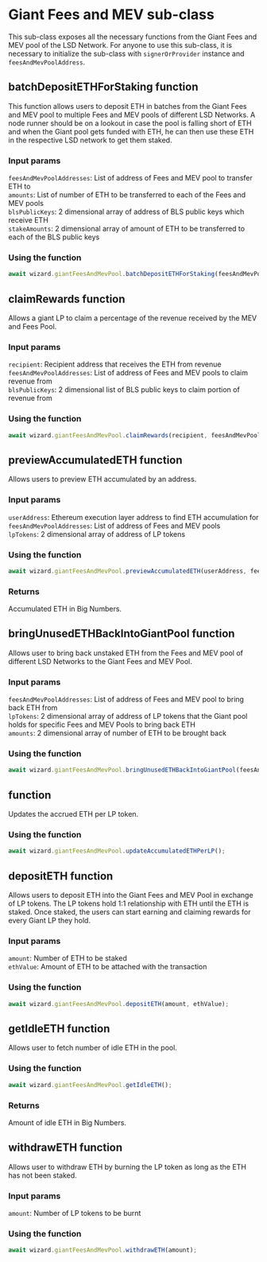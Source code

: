 # Giant Fees and MEV sub-class
This sub-class exposes all the necessary functions from the Giant Fees and MEV pool of the LSD Network. For anyone to use this sub-class, it is necessary to initialize the sub-class with `signerOrProvider` instance and `feesAndMevPoolAddress`.  

## batchDepositETHForStaking function
This function allows users to deposit ETH in batches from the Giant Fees and MEV pool to multiple Fees and MEV pools of different LSD Networks. A node runner should be on a lookout in case the pool is falling short of ETH and when the Giant pool gets funded with ETH, he can then use these ETH in the respective LSD network to get them staked.  

### Input params
`feesAndMevPoolAddresses`: List of address of Fees and MEV pool to transfer ETH to  
`amounts`: List of number of ETH to be transferred to each of the Fees and MEV pools  
`blsPublicKeys`: 2 dimensional array of address of BLS public keys which receive ETH  
`stakeAmounts`: 2 dimensional array of amount of ETH to be transferred to each of the BLS public keys  

### Using the function
```js
await wizard.giantFeesAndMevPool.batchDepositETHForStaking(feesAndMevPoolAddresses, amounts, blsPublicKeys, stakeAmounts);
```

## claimRewards function
Allows a giant LP to claim a percentage of the revenue received by the MEV and Fees Pool.  

### Input params
`recipient`: Recipient address that receives the ETH from revenue  
`feesAndMevPoolAddresses`: List of address of Fees and MEV pools to claim revenue from  
`blsPublicKeys`: 2 dimensional list of BLS public keys to claim portion of revenue from  

### Using the function
```js
await wizard.giantFeesAndMevPool.claimRewards(recipient, feesAndMevPoolAddresses, blsPublicKeys);
```

## previewAccumulatedETH function
Allows users to preview ETH accumulated by an address.  

### Input params
`userAddress`: Ethereum execution layer address to find ETH accumulation for  
`feesAndMevPoolAddresses`: List of address of Fees and MEV pools  
`lpTokens`: 2 dimensional array of address of LP tokens  

### Using the function
```js
await wizard.giantFeesAndMevPool.previewAccumulatedETH(userAddress, feesAndMevPoolAddresses, lpTokens);
```

### Returns
Accumulated ETH in Big Numbers.  

## bringUnusedETHBackIntoGiantPool function
Allows user to bring back unstaked ETH from the Fees and MEV pool of different LSD Networks to the Giant Fees and MEV Pool.  

### Input params
`feesAndMevPoolAddresses`: List of address of Fees and MEV pool to bring back ETH from  
`lpTokens`: 2 dimensional array of address of LP tokens that the Giant pool holds for specific Fees and MEV Pools to bring back ETH  
`amounts`: 2 dimensional array of number of ETH to be brought back  

### Using the function
```js
await wizard.giantFeesAndMevPool.bringUnusedETHBackIntoGiantPool(feesAndMevPoolAddresses, lpTokens, amounts);
```

##  function
Updates the accrued ETH per LP token.  

### Using the function
```js
await wizard.giantFeesAndMevPool.updateAccumulatedETHPerLP();
```

## depositETH function
Allows users to deposit ETH into the Giant Fees and MEV Pool in exchange of LP tokens. The LP tokens hold 1:1 relationship with ETH until the ETH is staked. Once staked, the users can start earning and claiming rewards for every Giant LP they hold.  

### Input params
`amount`: Number of ETH to be staked  
`ethValue`: Amount of ETH to be attached with the transaction  

### Using the function
```js
await wizard.giantFeesAndMevPool.depositETH(amount, ethValue);
```

## getIdleETH function
Allows user to fetch number of idle ETH in the pool.  

### Using the function
```js
await wizard.giantFeesAndMevPool.getIdleETH();
```

### Returns
Amount of idle ETH in Big Numbers.  

## withdrawETH function
Allows user to withdraw ETH by burning the LP token as long as the ETH has not been staked.  

### Input params
`amount`: Number of LP tokens to be burnt  

### Using the function
```js
await wizard.giantFeesAndMevPool.withdrawETH(amount);
```
